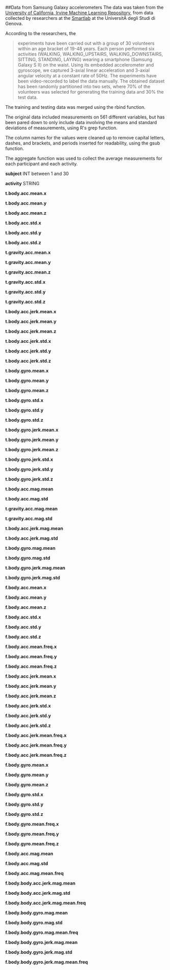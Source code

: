 ##Data from Samsung Galaxy accelerometers
The data was taken from the [University of California, Irvine Machine Learning Repository](http://archive.ics.uci.edu/ml/datasets/Human+Activity+Recognition+Using+Smartphones), from data collected by researchers at the [Smartlab](http://www.smartlab.ws) at the UniversitÃ  degli Studi di Genova.

According to the researchers, the
 > experiments have been carried out with a group of 30 volunteers within an age bracket of 19-48 years. Each person performed six activities (WALKING, WALKING\_UPSTAIRS, WALKING\_DOWNSTAIRS, SITTING, STANDING, LAYING) wearing a smartphone (Samsung Galaxy S II) on the waist. Using its embedded accelerometer and gyroscope, we captured 3-axial linear acceleration and 3-axial angular velocity at a constant rate of 50Hz. The experiments have been video-recorded to label the data manually. The obtained dataset has been randomly partitioned into two sets, where 70% of the volunteers was selected for generating the training data and 30% the test data.

The training and testing data was merged using the rbind function.

The original data included measurements on 561 different variables, but has been pared down to only include data involving the means and standard deviations of measurements, using R's grep function.

The column names for the values were cleaned up to remove capital letters, dashes, and brackets, and periods inserted for readability, using the gsub function.

The aggregate function was used to collect the average measurements for each participant and each activity.

**subject**                                              INT between 1 and 30

**activity**                                             STRING

**t.body.acc.mean.x**

**t.body.acc.mean.y**

**t.body.acc.mean.z**

**t.body.acc.std.x**

**t.body.acc.std.y**

**t.body.acc.std.z**

**t.gravity.acc.mean.x**

**t.gravity.acc.mean.y**

**t.gravity.acc.mean.z**

**t.gravity.acc.std.x**

**t.gravity.acc.std.y**

**t.gravity.acc.std.z**

**t.body.acc.jerk.mean.x**

**t.body.acc.jerk.mean.y**

**t.body.acc.jerk.mean.z**

**t.body.acc.jerk.std.x**

**t.body.acc.jerk.std.y**

**t.body.acc.jerk.std.z**

**t.body.gyro.mean.x**

**t.body.gyro.mean.y**

**t.body.gyro.mean.z**

**t.body.gyro.std.x**

**t.body.gyro.std.y**

**t.body.gyro.std.z**

**t.body.gyro.jerk.mean.x**

**t.body.gyro.jerk.mean.y**

**t.body.gyro.jerk.mean.z**

**t.body.gyro.jerk.std.x**

**t.body.gyro.jerk.std.y**

**t.body.gyro.jerk.std.z**

**t.body.acc.mag.mean**

**t.body.acc.mag.std**

**t.gravity.acc.mag.mean**

**t.gravity.acc.mag.std**

**t.body.acc.jerk.mag.mean**

**t.body.acc.jerk.mag.std**

**t.body.gyro.mag.mean**

**t.body.gyro.mag.std**

**t.body.gyro.jerk.mag.mean**

**t.body.gyro.jerk.mag.std**

**f.body.acc.mean.x**

**f.body.acc.mean.y**

**f.body.acc.mean.z**

**f.body.acc.std.x**

**f.body.acc.std.y**

**f.body.acc.std.z**

**f.body.acc.mean.freq.x**

**f.body.acc.mean.freq.y**

**f.body.acc.mean.freq.z**

**f.body.acc.jerk.mean.x**

**f.body.acc.jerk.mean.y**

**f.body.acc.jerk.mean.z**

**f.body.acc.jerk.std.x**

**f.body.acc.jerk.std.y**

**f.body.acc.jerk.std.z**

**f.body.acc.jerk.mean.freq.x**

**f.body.acc.jerk.mean.freq.y**

**f.body.acc.jerk.mean.freq.z**

**f.body.gyro.mean.x**

**f.body.gyro.mean.y**

**f.body.gyro.mean.z**

**f.body.gyro.std.x**

**f.body.gyro.std.y**

**f.body.gyro.std.z**

**f.body.gyro.mean.freq.x**

**f.body.gyro.mean.freq.y**

**f.body.gyro.mean.freq.z**

**f.body.acc.mag.mean**

**f.body.acc.mag.std**

**f.body.acc.mag.mean.freq**

**f.body.body.acc.jerk.mag.mean**

**f.body.body.acc.jerk.mag.std**

**f.body.body.acc.jerk.mag.mean.freq**

**f.body.body.gyro.mag.mean**

**f.body.body.gyro.mag.std**

**f.body.body.gyro.mag.mean.freq**

**f.body.body.gyro.jerk.mag.mean**

**f.body.body.gyro.jerk.mag.std**

**f.body.body.gyro.jerk.mag.mean.freq**
